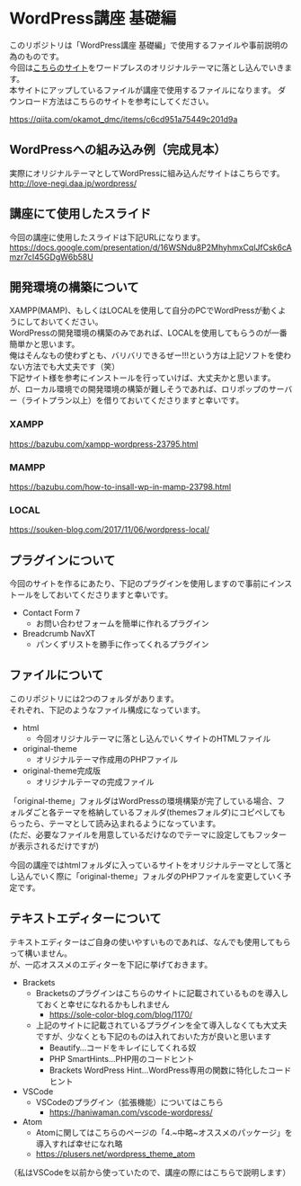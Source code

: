 # WordPress講座 基礎編
このリポジトリは「WordPress講座 基礎編」で使用するファイルや事前説明の為のものです。  
今回は[こちらのサイト](https://leekfoo.github.io/wp-html/)をワードプレスのオリジナルテーマに落とし込んでいきます。  
本サイトにアップしているファイルが講座で使用するファイルになります。
ダウンロード方法はこちらのサイトを参考にしてください。  

https://qiita.com/okamot_dmc/items/c6cd951a75449c201d9a

## WordPressへの組み込み例（完成見本）
実際にオリジナルテーマとしてWordPressに組み込んだサイトはこちらです。  
http://love-negi.daa.jp/wordpress/

## 講座にて使用したスライド
今回の講座に使用したスライドは下記URLになります。  
https://docs.google.com/presentation/d/16WSNdu8P2MhyhmxCqlJfCsk6cAmzr7cI45GDgW6b58U

## 開発環境の構築について

XAMPP(MAMP)、もしくはLOCALを使用して自分のPCでWordPressが動くようにしておいてください。  
WordPressの開発環境の構築のみであれば、LOCALを使用してもらうのが一番簡単かと思います。  
俺はそんなもの使わずとも、バリバリできるぜー!!!という方は上記ソフトを使わない方法でも大丈夫です（笑）  
下記サイト様を参考にインストールを行っていけば、大丈夫かと思います。  
が、ローカル環境での開発環境の構築が難しそうであれば、ロリポップのサーバー（ライトプラン以上）を借りておいてくださりますと幸いです。

### XAMPP
https://bazubu.com/xampp-wordpress-23795.html

### MAMPP
https://bazubu.com/how-to-insall-wp-in-mamp-23798.html

### LOCAL
https://souken-blog.com/2017/11/06/wordpress-local/

## プラグインについて
今回のサイトを作るにあたり、下記のプラグインを使用しますので事前にインストールをしておいてくださりますと幸いです。
* Contact Form 7
  * お問い合わせフォームを簡単に作れるプラグイン
* Breadcrumb NavXT
  * パンくずリストを勝手に作ってくれるプラグイン

## ファイルについて
このリポジトリには2つのフォルダがあります。  
それぞれ、下記のようなファイル構成になっています。  
* html
   * 今回オリジナルテーマに落とし込んでいくサイトのHTMLファイル
* original-theme
   * オリジナルテーマ作成用のPHPファイル  
* original-theme完成版
   * オリジナルテーマの完成ファイル  
   
「original-theme」フォルダはWordPressの環境構築が完了している場合、フォルダごと各テーマを格納しているフォルダ(themesフォルダ)にコピペしてもらったら、テーマとして読み込まれるようになっています。  
(ただ、必要なファイルを用意しているだけなのでテーマに設定してもフッターが表示されるだけですが)  
  
今回の講座ではhtmlフォルダに入っているサイトをオリジナルテーマとして落とし込んでいく際に「original-theme」フォルダのPHPファイルを変更していく予定です。

## テキストエディターについて
テキストエディターはご自身の使いやすいものであれば、なんでも使用してもらって構いません。  
が、一応オススメのエディターを下記に挙げておきます。
* Brackets
    * Bracketsのプラグインはこちらのサイトに記載されているものを導入しておくと幸せになれるかもしれません
        * https://sole-color-blog.com/blog/1170/
    * 上記のサイトに記載されているプラグインを全て導入しなくても大丈夫ですが、少なくとも下記のものは入れておいた方が良いと思います
        * Beautify…コードをキレイにしてくれる奴
        * PHP SmartHints…PHP用のコードヒント
        * Brackets WordPress Hint…WordPress専用の関数に特化したコードヒント
* VSCode
    * VSCodeのプラグイン（拡張機能）についてはこちら
        * https://haniwaman.com/vscode-wordpress/
* Atom
    * Atomに関してはこちらのページの「4.~中略~オススメのパッケージ」を導入すれば幸せになれ略
    * https://plusers.net/wordpress_theme_atom

（私はVSCodeを以前から使っていたので、講座の際にはこちらで説明します）


